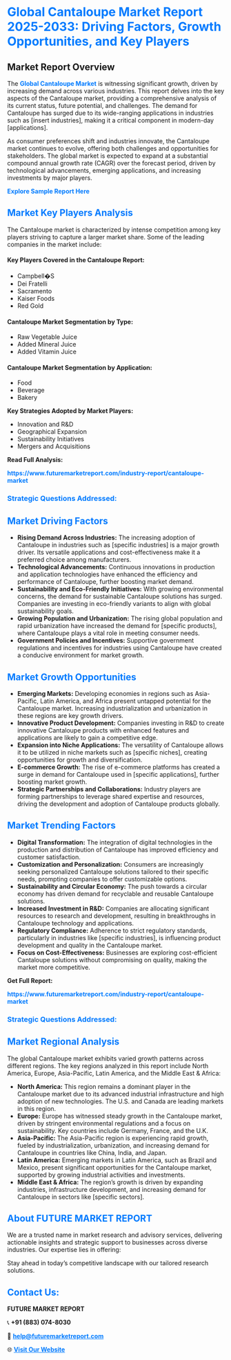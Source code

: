 <h1 style="color: #007BFF;">Global Cantaloupe Market Report 2025-2033: Driving Factors, Growth Opportunities, and Key Players</h1>

<section id="overview">
<h2>Market Report Overview</h2>
<p>The <a href="https://www.futuremarketreport.com/industry-report/cantaloupe-market" style="color: #007BFF; text-decoration: none;"><strong>Global Cantaloupe Market</strong></a> is witnessing significant growth, driven by increasing demand across various industries. This report delves into the key aspects of the Cantaloupe market, providing a comprehensive analysis of its current status, future potential, and challenges. The demand for Cantaloupe has surged due to its wide-ranging applications in industries such as [insert industries], making it a critical component in modern-day [applications].</p>
<p>As consumer preferences shift and industries innovate, the Cantaloupe market continues to evolve, offering both challenges and opportunities for stakeholders. The global market is expected to expand at a substantial compound annual growth rate (CAGR) over the forecast period, driven by technological advancements, emerging applications, and increasing investments by major players.</p>
</section>

<section id="overview">
<p><a href="https://www.futuremarketreport.com/request-sample/reportId=34071" style="color: #007BFF; text-decoration: none;"><strong>Explore Sample Report Here</strong></a></p>
</section>

<section id="key-players">
<h2 style="color: #007BFF;">Market Key Players Analysis</h2>
<p>The Cantaloupe market is characterized by intense competition among key players striving to capture a larger market share. Some of the leading companies in the market include:</p>
<h4>Key Players Covered in the Cantaloupe Report:</h4>
<ul><li>Campbell�S</li><li>Dei Fratelli</li><li>Sacramento</li><li>Kaiser Foods</li><li>Red Gold</li></ul>
<h4>Cantaloupe Market Segmentation by Type:</h4>
<ul><li>Raw Vegetable Juice</li><li>Added Mineral Juice</li><li>Added Vitamin Juice</li></ul>

<h4>Cantaloupe Market Segmentation by Application:</h4>
<ul><li>Food</li><li>Beverage</li><li>Bakery</li></ul>
<p><strong>Key Strategies Adopted by Market Players:</strong></p>
<ul>
<li>Innovation and R&D</li>
<li>Geographical Expansion</li>
<li>Sustainability Initiatives</li>
<li>Mergers and Acquisitions</li>
</ul>
</section>

<section>
<p><strong>Read Full Analysis: </strong></p><a href="https://www.futuremarketreport.com/industry-report/cantaloupe-market" style="color: #007BFF; text-decoration: none;"><strong>https://www.futuremarketreport.com/industry-report/cantaloupe-market</strong></a>
<h3 style="color: #007BFF;">Strategic Questions Addressed:</h3>
</section>

<section id="driving-factors">
<h2 style="color: #007BFF;">Market Driving Factors</h2>
<ul>
<li><strong>Rising Demand Across Industries:</strong> The increasing adoption of Cantaloupe in industries such as [specific industries] is a major growth driver. Its versatile applications and cost-effectiveness make it a preferred choice among manufacturers.</li>
<li><strong>Technological Advancements:</strong> Continuous innovations in production and application technologies have enhanced the efficiency and performance of Cantaloupe, further boosting market demand.</li>
<li><strong>Sustainability and Eco-Friendly Initiatives:</strong> With growing environmental concerns, the demand for sustainable Cantaloupe solutions has surged. Companies are investing in eco-friendly variants to align with global sustainability goals.</li>
<li><strong>Growing Population and Urbanization:</strong> The rising global population and rapid urbanization have increased the demand for [specific products], where Cantaloupe plays a vital role in meeting consumer needs.</li>
<li><strong>Government Policies and Incentives:</strong> Supportive government regulations and incentives for industries using Cantaloupe have created a conducive environment for market growth.</li>
</ul>
</section>

<section id="growth-opportunities">
<h2 style="color: #007BFF;">Market Growth Opportunities</h2>
<ul>
<li><strong>Emerging Markets:</strong> Developing economies in regions such as Asia-Pacific, Latin America, and Africa present untapped potential for the Cantaloupe market. Increasing industrialization and urbanization in these regions are key growth drivers.</li>
<li><strong>Innovative Product Development:</strong> Companies investing in R&D to create innovative Cantaloupe products with enhanced features and applications are likely to gain a competitive edge.</li>
<li><strong>Expansion into Niche Applications:</strong> The versatility of Cantaloupe allows it to be utilized in niche markets such as [specific niches], creating opportunities for growth and diversification.</li>
<li><strong>E-commerce Growth:</strong> The rise of e-commerce platforms has created a surge in demand for Cantaloupe used in [specific applications], further boosting market growth.</li>
<li><strong>Strategic Partnerships and Collaborations:</strong> Industry players are forming partnerships to leverage shared expertise and resources, driving the development and adoption of Cantaloupe products globally.</li>
</ul>
</section>

<section id="trending-factors">
<h2 style="color: #007BFF;">Market Trending Factors</h2>
<ul>
<li><strong>Digital Transformation:</strong> The integration of digital technologies in the production and distribution of Cantaloupe has improved efficiency and customer satisfaction.</li>
<li><strong>Customization and Personalization:</strong> Consumers are increasingly seeking personalized Cantaloupe solutions tailored to their specific needs, prompting companies to offer customizable options.</li>
<li><strong>Sustainability and Circular Economy:</strong> The push towards a circular economy has driven demand for recyclable and reusable Cantaloupe solutions.</li>
<li><strong>Increased Investment in R&D:</strong> Companies are allocating significant resources to research and development, resulting in breakthroughs in Cantaloupe technology and applications.</li>
<li><strong>Regulatory Compliance:</strong> Adherence to strict regulatory standards, particularly in industries like [specific industries], is influencing product development and quality in the Cantaloupe market.</li>
<li><strong>Focus on Cost-Effectiveness:</strong> Businesses are exploring cost-efficient Cantaloupe solutions without compromising on quality, making the market more competitive.</li>
</ul>
</section>

<section>
<p><strong>Get Full Report: </strong></p><a href="https://www.futuremarketreport.com/industry-report/cantaloupe-market" style="color: #007BFF; text-decoration: none;"><strong>https://www.futuremarketreport.com/industry-report/cantaloupe-market</strong></a>
<h3 style="color: #007BFF;">Strategic Questions Addressed:</h3>
</section>


<section id="regional-analysis">
<h2 style="color: #007BFF;">Market Regional Analysis</h2>
<p>The global Cantaloupe market exhibits varied growth patterns across different regions. The key regions analyzed in this report include North America, Europe, Asia-Pacific, Latin America, and the Middle East & Africa:</p>
<ul>
<li><strong>North America:</strong> This region remains a dominant player in the Cantaloupe market due to its advanced industrial infrastructure and high adoption of new technologies. The U.S. and Canada are leading markets in this region.</li>
<li><strong>Europe:</strong> Europe has witnessed steady growth in the Cantaloupe market, driven by stringent environmental regulations and a focus on sustainability. Key countries include Germany, France, and the U.K.</li>
<li><strong>Asia-Pacific:</strong> The Asia-Pacific region is experiencing rapid growth, fueled by industrialization, urbanization, and increasing demand for Cantaloupe in countries like China, India, and Japan.</li>
<li><strong>Latin America:</strong> Emerging markets in Latin America, such as Brazil and Mexico, present significant opportunities for the Cantaloupe market, supported by growing industrial activities and investments.</li>
<li><strong>Middle East & Africa:</strong> The region’s growth is driven by expanding industries, infrastructure development, and increasing demand for Cantaloupe in sectors like [specific sectors].</li>
</ul>
</section>

<footer>
<h2 style="color: #007BFF;">About FUTURE MARKET REPORT</h2>
<p>We are a trusted name in market research and advisory services, delivering actionable insights and strategic support to businesses across diverse industries. Our expertise lies in offering:</p>

<p>Stay ahead in today’s competitive landscape with our tailored research solutions.</p>

<h2 style="color: #007BFF;">Contact Us:</h2>
<p><strong>FUTURE MARKET REPORT</strong></p>
<p>📞 <strong>+91 (883) 074-8030</strong></p>
<p>📧 <strong><a href="mailto:help@futuremarketreport.com" style="color: #007BFF;">help@futuremarketreport.com</a></strong></p>
<p>🌐 <strong><a href="https://www.futuremarketreport.com/" style="color: #007BFF;">Visit Our Website</a></strong></p>
</footer>
